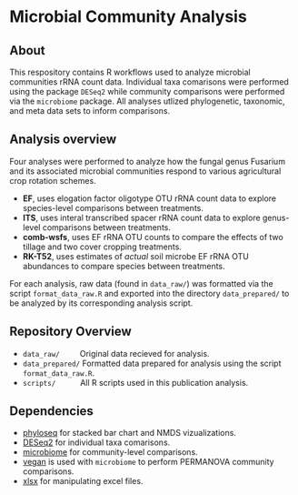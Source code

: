 # Microbial Community Analysis 

## About
This respository contains R workflows used to analyze microbial communities rRNA count data. Individual taxa comarisons were performed using the package `DESeq2` while community comparisons were performed via the `microbiome` package. All analyses utlized phylogenetic, taxonomic, and meta data sets to inform comparisons.

## Analysis overview
Four analyses were performed to analyze how the fungal genus Fusarium and its associated microbial communities respond to various agricultural crop rotation schemes.
* **EF**, uses elogation factor oligotype OTU rRNA count data to explore species-level comparisons between treatments.
* **ITS**, uses interal transcribed spacer rRNA count data to explore genus-level comparisons between treatments.
* **comb-wsfs**, uses EF rRNA OTU counts to compare the effects of two tillage and two cover cropping treatments.
* **RK-T52**, uses estimates of *actual* soil microbe EF rRNA OTU abundances to compare species between treatments.

For each analysis, raw data (found in `data_raw/`) was formatted via the script `format_data_raw.R` and exported into the directory `data_prepared/` to be analyzed by its corresponding analysis script.

## Repository Overview
* `data_raw/`&nbsp;&nbsp;&nbsp;&nbsp;&nbsp;&nbsp;&nbsp;&nbsp;&nbsp;Original data recieved for analysis.
* `data_prepared/`&nbsp;Formatted data prepared for analysis using the script `format_data_raw.R`.
* `scripts/`&nbsp;&nbsp;&nbsp;&nbsp;&nbsp;&nbsp;&nbsp;&nbsp;&nbsp;&nbsp;&nbsp;All R scripts used in this publication analysis.

## Dependencies
* [phyloseq](https://joey711.github.io/phyloseq/) for stacked bar chart and NMDS vizualizations.
* [DESeq2](https://bioconductor.org/packages/release/bioc/html/DESeq2.html) for individual taxa comarisons.
* [microbiome](https://microbiome.github.io/) for community-level comparisons.
* [vegan](https://cran.r-project.org/web/packages/vegan/index.html) is used with `microbiome` to perform PERMANOVA community comparisons.
* [xlsx](https://cran.r-project.org/web/packages/xlsx/index.html) for manipulating excel files.
